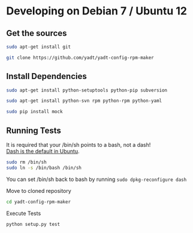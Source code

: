 # Developing on Debian 7 / Ubuntu 12

## Get the sources

```bash
sudo apt-get install git
```

```bash
git clone https://github.com/yadt/yadt-config-rpm-maker
```

## Install Dependencies

```bash
sudo apt-get install python-setuptools python-pip subversion
```

```bash
sudo apt-get install python-svn rpm python-rpm python-yaml
```

```bash
sudo pip install mock
```

## Running Tests

It is required that your /bin/sh points to a bash, not a dash!  
[Dash is the default in Ubuntu](https://wiki.ubuntu.com/DashAsBinSh).
```bash
sudo rm /bin/sh
sudo ln -s /bin/bash /bin/sh
```
You can set /bin/sh back to bash by running `sudo dpkg-reconfigure dash`

Move to cloned repository
```bash
cd yadt-config-rpm-maker
```

Execute Tests
```bash
python setup.py test
```
